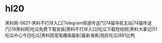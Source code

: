 # hl20
黑料网-0621-黑料不打烊入口|Telegram频道传送门|74猫导航主站|74猫传送门|78黑料网|吃瓜免费下载安装|黑料不打烊入口|吃瓜下载短视频|黑料大事记|51吃瓜中心今日吃瓜|黑料团宠笔趣阁最新|最新海角|炮灰吃瓜|881比鸭
